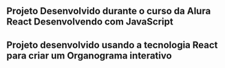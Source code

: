 ## Projeto Desenvolvido durante o curso da Alura React Desenvolvendo com JavaScript

## Projeto desenvolvido usando a tecnologia React para criar um Organograma interativo
 
